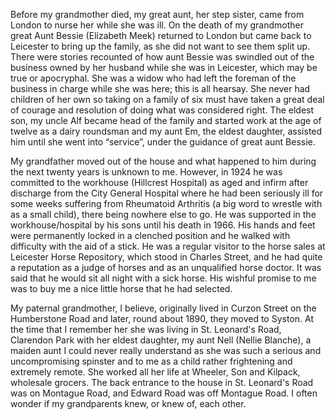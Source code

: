 Before my grandmother died, my great aunt, her step sister, came from London to nurse her while she was ill. On the death of my grandmother great Aunt Bessie (Elizabeth Meek) returned to London but came back to Leicester to bring up the family, as she did not want to see them split up. There were stories recounted of how aunt Bessie was swindled out of the business owned by her husband while she was in Leicester, which may be true or apocryphal. She was a widow who had left the foreman of the business in charge while she was here; this is all hearsay. She never had children of her own so taking on a family of six must have taken a great deal of courage and resolution of doing what was considered right. The eldest son, my uncle Alf became head of the family and started work at the age of twelve as a dairy roundsman and my aunt Em, the eldest daughter, assisted him until she went into “service”, under the guidance of great aunt Bessie.

My grandfather moved out of the house and what happened to him during the next twenty years is unknown to me. However, in 1924 he was committed to the workhouse (Hillcrest Hospital) as aged and infirm after discharge from the City General Hospital where he had been seriously ill for some weeks suffering from Rheumatoid Arthritis (a big word to wrestle with as a small child), there being nowhere else to go. He was supported in the workhouse/hospital by his sons until his death in 1966. His hands and feet were permanently locked in a clenched position and he walked with difficulty with the aid of a stick. He was a regular visitor to the horse sales at Leicester Horse Repository, which stood in Charles Street, and he had quite a reputation as a judge of horses and as an unqualified horse doctor. It was said that he would sit all night with a sick horse. His wishful promise to me was to buy me a nice little horse that he had selected.

My paternal grandmother, I believe, originally lived in Curzon Street on the Humberstone Road and later, round about 1890, they moved to Syston. At the time that I remember her she was living in St. Leonard's Road, Clarendon Park with her eldest daughter, my aunt Nell (Nellie Blanche), a maiden aunt I could never really understand as she was such a serious and uncompromising spinster and to me as a child rather frightening and extremely remote. She worked all her life at Wheeler, Son and Kilpack, wholesale grocers. The back entrance to the house in St. Leonard's Road was on Montague Road, and Edward Road was off Montague Road. I often wonder if my grandparents knew, or knew of, each other.

